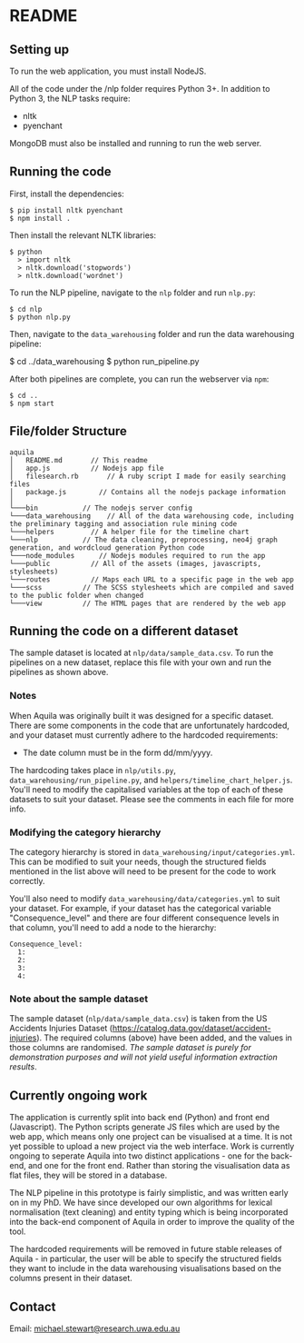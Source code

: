 # README #
  
## Setting up ##

To run the web application, you must install NodeJS.

All of the code under the /nlp folder requires Python 3+. In addition to Python 3, the NLP tasks require:

* nltk
* pyenchant

MongoDB must also be installed and running to run the web server.

## Running the code

First, install the dependencies:

    $ pip install nltk pyenchant
    $ npm install .

Then install the relevant NLTK libraries:

    $ python
      > import nltk
      > nltk.download('stopwords')
      > nltk.download('wordnet')

To run the NLP pipeline, navigate to the `nlp` folder and run `nlp.py`:

    $ cd nlp
    $ python nlp.py

Then, navigate to the `data_warehousing` folder and run the data warehousing pipeline:
  
  $ cd ../data_warehousing
  $ python run_pipeline.py

After both pipelines are complete, you can run the webserver via `npm`:

    $ cd ..
    $ npm start

## File/folder Structure ##

```
aquila
│   README.md       // This readme
│   app.js          // Nodejs app file
│   filesearch.rb       // A ruby script I made for easily searching files
│   package.js        // Contains all the nodejs package information  
│
└───bin           // The nodejs server config
└───data_warehousing    // All of the data warehousing code, including the preliminary tagging and association rule mining code
└───helpers         // A helper file for the timeline chart
└───nlp           // The data cleaning, preprocessing, neo4j graph generation, and wordcloud generation Python code
└───node_modules      // Nodejs modules required to run the app
└───public          // All of the assets (images, javascripts, stylesheets)
└───routes          // Maps each URL to a specific page in the web app
└───scss          // The SCSS stylesheets which are compiled and saved to the public folder when changed
└───view          // The HTML pages that are rendered by the web app

```

## Running the code on a different dataset ##

The sample dataset is located at `nlp/data/sample_data.csv`. To run the pipelines on a new dataset, replace this file with your own and run the pipelines as shown above.

### Notes ###

When Aquila was originally built it was designed for a specific dataset. There are some components in the code that are unfortunately hardcoded, and your dataset must currently adhere to the hardcoded requirements:

- The date column must be in the form dd/mm/yyyy.

The hardcoding takes place in `nlp/utils.py`, `data_warehousing/run_pipeline.py`, and `helpers/timeline_chart_helper.js`. You'll need to modify the capitalised variables at the top of each of these datasets to suit your dataset. Please see the comments in each file for more info.

### Modifying the category hierarchy

The category hierarchy is stored in `data_warehousing/input/categories.yml`. This can be modified to suit your needs, though the structured fields mentioned in the list above will need to be present for the code to work correctly.

You'll also need to modify `data_warehousing/data/categories.yml` to suit your dataset. For example, if your dataset has the categorical variable "Consequence_level" and there are four different consequence levels in that column, you'll need to add a node to the hierarchy:

    Consequence_level:
      1:
      2:
      3:
      4:

### Note about the sample dataset

The sample dataset (`nlp/data/sample_data.csv`) is taken from the US Accidents Injuries Dataset (https://catalog.data.gov/dataset/accident-injuries). The required columns (above) have been added, and the values in those columns are randomised. *The sample dataset is purely for demonstration purposes and will not yield useful information extraction results*.

## Currently ongoing work

The application is currently split into back end (Python) and front end (Javascript). The Python scripts generate JS files which are used by the web app, which means only one project can be visualised at a time. It is not yet possible to upload a new project via the web interface. Work is currently ongoing to seperate Aquila into two distinct applications - one for the back-end, and one for the front end. Rather than storing the visualisation data as flat files, they will be stored in a database.

The NLP pipeline in this prototype is fairly simplistic, and was written early on in my PhD. We have since developed our own algorithms for lexical normalisation (text cleaning) and entity typing which is being incorporated into the back-end component of Aquila in order to improve the quality of the tool.

The hardcoded requirements will be removed in future stable releases of Aquila - in particular, the user will be able to specify the structured fields they want to include in the data warehousing visualisations based on the columns present in their dataset.

## Contact ##

Email: michael.stewart@research.uwa.edu.au